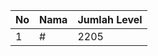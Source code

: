 | No | Nama            | Jumlah Level |
|----|-----------------|--------------|
| 1  | #    |    2205        |
